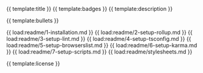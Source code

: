 {{ template:title }}
{{ template:badges }}
{{ template:description }}

{{ template:bullets }}

{{ load:readme/1-installation.md }}
{{ load:readme/2-setup-rollup.md }}
{{ load:readme/3-setup-lint.md }}
{{ load:readme/4-setup-tsconfig.md }}
{{ load:readme/5-setup-browserslist.md }}
{{ load:readme/6-setup-karma.md }}
{{ load:readme/7-setup-scripts.md }}
{{ load:readme/stylesheets.md }}

{{ template:license }}